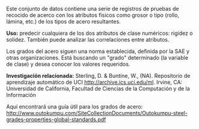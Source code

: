 Este conjunto de datos contiene una serie de registros de pruebas de recocido de acerco con los atributos físicos como grosor o tipo (rollo, lámina, etc.) de los tipos de acero resultantes.<p> </p><b>Uso:</b> predecir cualquiera de los dos atributos de clase numéricos: rigidez o solidez. También puede analizar las correlaciones entre atributos.<p> </p>Los grados del acero siguen una norma establecida, definida por la SAE y otras organizaciones. Está buscando un "grado" determinado (la variable de clase) y desea conocer los valores requeridos. <p> </p><b>Investigación relacionada:</b> Sterling, D. & Buntine, W., (NA). Repositorio de aprendizaje automático de UCI <a href="http://archive.ics.uci.edu/ml">http://archive.ics.uci.edu/ml</a>. Irvine, CA: Universidad de California, Facultad de Ciencias de la Computación y de la Información <p> </p>Aquí encontrará una guía útil para los grados de acero: <a href="http://www.outokumpu.com/SiteCollectionDocuments/Outokumpu-steel-grades-properties-global-standards.pdf">http://www.outokumpu.com/SiteCollectionDocuments/Outokumpu-steel-grades-properties-global-standards.pdf</a>

<!---HONumber=August15_HO6-->